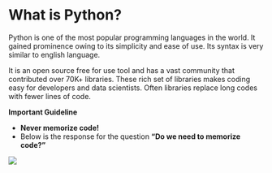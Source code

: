 # What is Python?

Python is one of the most popular programming languages in the world. It gained prominence owing to its simplicity and ease of use. Its syntax is very similar to english language.

It is an open source free for use tool and has a vast community that contributed over 70K+ libraries. These rich set of libraries makes coding easy for developers and data scientists. Often libraries replace long codes with fewer lines of code.

**Important Guideline**

* **Never memorize code!**
* Below is the response for the question **“Do we need to memorize code?”**

![](https://lh4.googleusercontent.com/hXfgzA83LFpTtDSEL-Gd-sVZkOemJ8OKK5vREwv24NB07r1Tb06lw93OsWA33tUYFSfs0uZ7DMVjLExSC_Nrfu9UegtmS6qj7V2ON4BqYgrmFttlwSCIGNe_MOdt1ybD9NdeOkvVlDU=s0)

